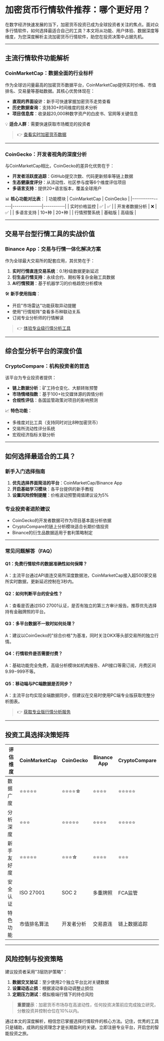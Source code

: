 # 加密货币行情软件推荐：哪个更好用？

在数字经济快速发展的当下，加密货币投资已成为全球投资者关注的焦点。面对众多行情软件，如何选择最适合自己的工具？本文将从功能、用户体验、数据深度等维度，为您深度解析主流加密货币行情软件，助您在投资决策中占据先机。

---

## 主流行情软件功能解析

### CoinMarketCap：数据全面的行业标杆
作为全球访问量最高的加密货币数据平台，CoinMarketCap提供实时价格、市值排名、交易量等基础数据。其核心优势体现在：
- **直观的界面设计**：新手可快速掌握加密货币走势查看
- **历史数据查询**：支持30+时间维度的技术分析
- **项目信息库**：收录超20,000种数字资产的白皮书、官网等关键信息

💡 **适合人群**：需要快速获取市场概览的投资者

> 👉 [查看实时加密货币数据](https://bit.ly/okx_welcome)

---

### CoinGecko：开发者视角的深度分析
与CoinMarketCap相比，CoinGecko的差异化优势在于：
- **开发者活跃度追踪**：GitHub提交次数、代码更新频率等链上数据
- **生态健康度评分**：从流动性、社区参与度等6个维度评估项目
- **多语言支持**：提供20+语言版本，覆盖全球用户

📊 **核心功能对比表**：
| 功能模块       | CoinMarketCap | CoinGecko |
|----------------|---------------|-----------|
| 实时价格监控   | ✅            | ✅        |
| 开发者数据分析 | ❌            | ✅        |
| 多语言支持     | 10+种         | 20+种     |
| 行情预警系统   | 基础版        | 高级版    |

---

## 交易平台型行情工具的实战价值

### Binance App：交易与行情一体化解决方案
作为全球最大交易所的配套应用，其优势在于：
1. **实时行情直连交易系统**：0.1秒级数据更新延迟
2. **衍生品行情支持**：永续合约、期权等复杂金融工具数据
3. **AI行情预测**：基于机器学习的价格趋势分析模块

🛠 **新手使用指南**：
- 开启"市场雷达"功能获取异动提醒
- 使用"行情矩阵"查看多币种联动关系
- 订阅专业分析师的行情解读

> 👉 [体验专业级行情分析工具](https://bit.ly/okx_welcome)

---

## 综合型分析平台的深度价值

### CryptoCompare：机构投资者的首选
该平台为专业投资者提供：
- **链上数据分析**：矿工持仓变化、大额转账预警
- **市场情绪指数**：基于100+社交媒体源的舆情分析
- **合规性评估**：各国监管政策对项目的影响预测

📈 **特色功能**：
- 多维度对比工具（支持同时对比8种加密货币）
- 交易所流动性评分系统
- 宏观经济指标关联分析

---

## 如何选择最适合的工具？

### 新手入门选择指南
1. **优先选择界面简洁的平台**：CoinMarketCap/Binance App
2. **开启基础学习模块**：各平台提供的新手教程
3. **设置风险控制提醒**：价格波动预警阈值建议设为5%

### 专业投资者进阶建议
- CoinGecko的开发者数据可作为项目基本面分析依据
- CryptoCompare的链上分析模块适合长期价值投资
- Binance的衍生品数据适用于套利策略制定

---

### 常见问题解答（FAQ）

#### Q1：免费行情软件的数据准确性如何保障？
A：主流平台通过API直连交易所深度数据池，CoinMarketCap接入超500家交易所实时数据，更新延迟控制在3秒内。

#### Q2：如何判断平台的安全性？
A：查看是否通过ISO 27001认证，是否有独立的第三方审计报告。推荐优先选择持有金融牌照的平台。

#### Q3：多平台数据不一致时如何处理？
A：建议以CoinGecko的"综合价格"为基准，同时关注OKX等头部交易所的独立行情。

#### Q4：行情软件是否需要付费？
A：基础功能完全免费，高级分析模块如机构报告、API接口等需订阅，月费区间$9.99-$999不等。

#### Q5：移动端与PC端数据是否同步？
A：主流平台均实现全端数据同步，但建议在交易时使用PC端专业版获取完整分析图表。

> 👉 [获取专业版行情分析服务](https://bit.ly/okx_welcome)

---

## 投资工具选择决策矩阵

| 评估维度     | CoinMarketCap | CoinGecko | Binance App | CryptoCompare |
|--------------|---------------|-----------|-------------|----------------|
| 数据广度     | ⭐⭐⭐⭐⭐       | ⭐⭐⭐⭐☆   | ⭐⭐⭐⭐      | ⭐⭐⭐⭐⭐        |
| 分析深度     | ⭐⭐⭐         | ⭐⭐⭐⭐⭐   | ⭐⭐⭐⭐      | ⭐⭐⭐⭐⭐        |
| 新手友好度   | ⭐⭐⭐⭐⭐       | ⭐⭐⭐☆     | ⭐⭐⭐⭐      | ⭐⭐⭐          |
| 安全认证     | ISO 27001     | SOC 2      | 多重牌照    | FCA监管        |
| 特色功能     | 市值排名算法  | 开发者分析 | 交易直连    | 链上数据追踪   |

---

## 风险控制与投资策略

建议投资者采用"3层防护策略"：
1. **数据交叉验证**：至少使用2个独立平台比对关键数据
2. **设置动态止损**：根据波动率自动调整止损位
3. **定期压力测试**：模拟极端行情下的持仓风险

> **重要提示**：加密货币市场存在高波动性，任何投资决策前应完成独立研究，分散投资并控制仓位在10%以内。

通过本文的深度解析，相信您已掌握选择行情软件的核心方法。记住，优秀的工具只是辅助，成熟的投资理念才是长期盈利的关键。立即注册专业平台，开启您的智能投资之旅。